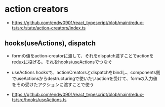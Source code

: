 # action creators

- https://github.com/endw0901/react_typescript/blob/main/redux-ts/src/state/action-creators/index.ts

## hooks(useActions), dispatch

- formの値をaction-creatorに渡して、それをdispatch渡すことでactionをreduxに投げる。それをhooks/useActionsでつなぐ
- useActions hooksで、actionCreatorsとdispatchをbindし、components側でuseActionsからdestructuringで使いたいactionを受けて、formの入力値をその受けたアクションに渡すことで使う

- https://github.com/endw0901/react_typescript/blob/main/redux-ts/src/hooks/useActions.ts

